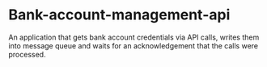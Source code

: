 Bank-account-management-api
==========================

An application that gets bank account credentials via API calls, writes them into message queue and waits for an acknowledgement that the calls were processed.